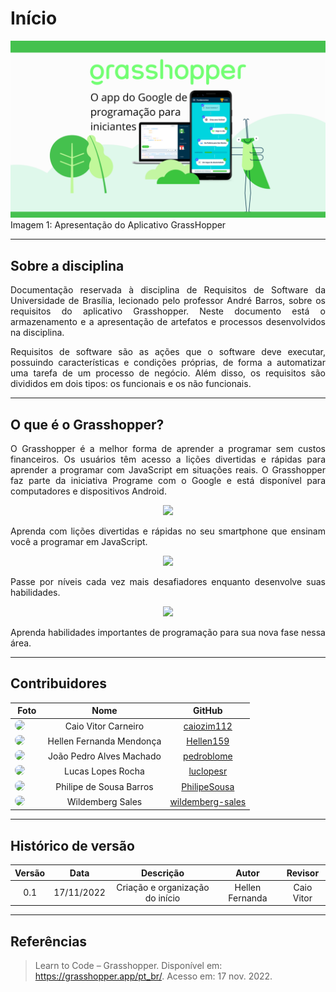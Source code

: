 # Início

<div style="text-align:center"><img src= "assets/inicio.png"/></div>
<figcaption>Imagem 1: Apresentação do Aplicativo GrassHopper  </figcaption>

---

## Sobre a disciplina

<p style="text-align: justify;">Documentação reservada à disciplina de Requisitos de Software da Universidade de Brasília, lecionado pelo professor André Barros, sobre os requisitos do aplicativo Grasshopper. Neste documento está o armazenamento e a apresentação de artefatos e processos desenvolvidos na disciplina.</p>

<p style="text-align: justify;">Requisitos de software são as ações que o software deve executar, possuindo características e condições próprias, de forma a automatizar uma tarefa de um processo de negócio. Além disso, os requisitos são divididos em dois tipos: os funcionais e os não funcionais.</p>

---

## O que é o Grasshopper?

<p style="text-align: justify;">O Grasshopper é a melhor forma de aprender a programar sem custos financeiros. Os usuários têm acesso a lições divertidas e rápidas para aprender a programar com JavaScript em situações reais. O Grasshopper faz parte da iniciativa Programe com o Google e está disponível para computadores e dispositivos Android.</p>

<div style="text-align:center"><img src= "https://grasshopper.app/assets/static/images/home-touts/adventure__waving.svg"/></div>
<p style="text-align: justify;">Aprenda com lições divertidas e rápidas no seu smartphone que ensinam você a programar em JavaScript.</p>

<div style="text-align:center"><img src= "https://grasshopper.app/assets/static/images/home-touts/adventure__coding.svg"/></div>
<p style="text-align: justify;">Passe por níveis cada vez mais desafiadores enquanto desenvolve suas habilidades.</p>

<div style="text-align:center"><img src= "https://grasshopper.app/assets/static/images/home-touts/adventure__journey.svg"/></div>
<p style="text-align: justify;">Aprenda habilidades importantes de programação para sua nova fase nessa área.</p>

---

## Contribuidores

|                                                                                          **Foto**                                                                                          |         **Nome**         |                       **GitHub**                        |
| :----------------------------------------------------------------------------------------------------------------------------------------------------------------------------------------: | :----------------------: | :-----------------------------------------------------: |
|    <a href="https://github.com/caiozim112"><img src="https://avatars.githubusercontent.com/u/83408899?v=4" height="auto" width="90" style="border-radius:50%"></a> &nbsp; &nbsp; &nbsp;    |   Caio Vitor Carneiro    |       [caiozim112](https://github.com/caiozim112)       |
|    <a href="https://github.com/Hellen159"><img src="https://avatars.githubusercontent.com/u/84354824?v=4" height="auto" width="90" style="border-radius:50%"></a> &nbsp; &nbsp; &nbsp;     | Hellen Fernanda Mendonça |        [Hellen159](https://github.com/Hellen159)        |
|    <a href="https://github.com/pedroblome"><img src="https://avatars.githubusercontent.com/u/68927069?v=4" height="auto" width="90" style="border-radius:50%"></a> &nbsp; &nbsp; &nbsp;    | João Pedro Alves Machado |       [pedroblome](https://github.com/pedroblome)       |
|    <a href="https://github.com/luclopesr"><img src="https://avatars.githubusercontent.com/u/88348202?v=4" height="auto" width="90" style="border-radius:50%"></a> &nbsp; &nbsp; &nbsp;     |    Lucas Lopes Rocha     |        [luclopesr](https://github.com/luclopesr)        |
|   <a href="https://github.com/PhilipeSousa"><img src="https://avatars.githubusercontent.com/u/78869177?v=4" height="auto" width="90" style="border-radius:50%"></a> &nbsp; &nbsp; &nbsp;   | Philipe de Sousa Barros  |     [PhilipeSousa](https://github.com/PhilipeSousa)     |
| <a href="https://github.com/wildemberg-sales"><img src="https://avatars.githubusercontent.com/u/92035272?v=4" height="auto" width="90" style="border-radius:50%"></a> &nbsp; &nbsp; &nbsp; |     Wildemberg Sales     | [wildemberg-sales](https://github.com/wildemberg-sales) |

---

## Histórico de versão

| Versão |    Data    |            Descrição            |      Autor      | Revisor |
| :----: | :--------: | :-----------------------------: | :-------------: | :-----: |
|  0.1   | 17/11/2022 | Criação e organização do início | Hellen Fernanda | Caio Vitor|

---

## Referências

> Learn to Code – Grasshopper. Disponível em: <https://grasshopper.app/pt_br/>. Acesso em: 17 nov. 2022.
